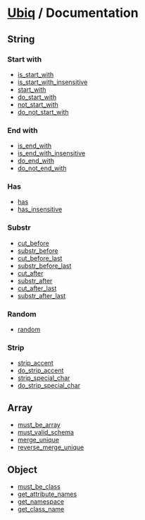 [Ubiq](https://github.com/Pixel418/Ubiq#readme) / Documentation
======


String
-------- 

### Start with

* [is_start_with](./string/is_start_with.md#readme)
* [is_start_with_insensitive](./string/is_start_with_insensitive.md#readme)
* [start_with](./string/start_with.md#readme)
* [do_start_with](./string/do_start_with.md#readme)
* [not_start_with](./string/not_start_with.md#readme)
* [do_not_start_with](./string/do_not_start_with.md#readme)

### End with

* [is_end_with](./string/is_end_with.md#readme)
* [is_end_with_insensitive](./string/is_end_with_insensitive.md#readme)
* [do_end_with](./string/do_end_with.md#readme)
* [do_not_end_with](./string/do_not_end_with.md#readme)

### Has

* [has](./string/has.md#readme)
* [has_insensitive](./string/has_insensitive.md#readme)

### Substr

* [cut_before](./string/cut_before.md#readme)
* [substr_before](./string/substr_before.md#readme)
* [cut_before_last](./string/cut_before_last.md#readme)
* [substr_before_last](./string/substr_before_last.md#readme)
* [cut_after](./string/cut_after.md#readme)
* [substr_after](./string/substr_after.md#readme)
* [cut_after_last](./string/cut_after_last.md#readme)
* [substr_after_last](./string/substr_after_last.md#readme)

### Random

* [random](./string/random.md#readme)

### Strip

* [strip_accent](./string/strip_accent.md#readme)
* [do_strip_accent](./string/do_strip_accent.md#readme)
* [strip_special_char](./string/do_strip_special_char.md#readme)
* [do_strip_special_char](./string/do_strip_special_char.md#readme)



Array
-------- 

* [must_be_array](./array/must_be_array.md#readme)
* [must_valid_schema](./array/must_valid_schema.md#readme)
* [merge_unique](./array/merge_unique.md#readme)
* [reverse_merge_unique](./array/reverse_merge_unique.md#readme)



Object
-------- 

* [must_be_class](./object/must_be_class.md#readme)
* [get_attribute_names](./object/get_attribute_names.md#readme)
* [get_namespace](./object/get_namespace.md#readme)
* [get_class_name](./object/get_class_name.md#readme)

